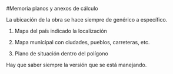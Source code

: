 #Memoria planos y anexos de cálculo

La ubicación de la obra se hace siempre de genérico a específico.

1. Mapa del país indicado la localización

2. Mapa municipal con ciudades, pueblos, carreteras, etc.

3. Plano de situación dentro del polígono

Hay que saber siempre la versión que se está manejando.




